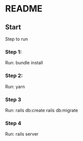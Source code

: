 # README

## Start

Step to run

### Step 1:
Run: bundle install

### Step 2:
Run: yarn

### Step 3
Run:
rails db:create
rails db:migrate

### Step 4
Run: rails server

